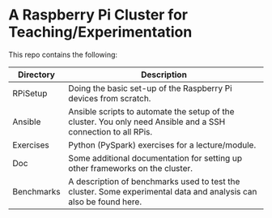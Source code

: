 # A Raspberry Pi Cluster for Teaching/Experimentation

This repo contains the following:

| Directory  | Description                                                                                                                                   |
| ---------- | --------------------------------------------------------------------------------------------------------------------------------------------- |
| RPiSetup   | Doing the basic set-up of the Raspberry Pi devices from scratch. |
| Ansible    | Ansible scripts to automate the setup of the cluster. You only need Ansible and a SSH connection to all RPis. |
| Exercises  | Python (PySpark) exercises for a lecture/module.|
| Doc        | Some additional documentation for setting up other frameworks on the cluster.|                                                                           
| Benchmarks | A description of benchmarks used to test the cluster. Some experimental data and analysis can also be found here.   |





